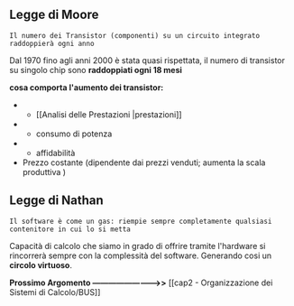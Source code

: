 ## Legge di Moore

``Il numero dei Transistor (componenti) su un circuito integrato raddoppierà ogni anno``

Dal 1970 fino agli anni 2000 è stata quasi rispettata, il numero di  transistor su singolo chip sono **raddoppiati ogni 18 mesi**

**cosa comporta l'aumento dei transistor:**
- + [[Analisi delle Prestazioni |prestazioni]]
- - consumo di potenza
- + affidabilità
- Prezzo costante (dipendente dai prezzi venduti; aumenta la scala produttiva )

## Legge di Nathan

``Il software è come un gas: riempie sempre completamente qualsiasi contenitore in cui lo si metta``

Capacità di calcolo che siamo in grado di offrire tramite l'hardware si rincorrerà sempre con la complessità del software. Generando cosi un **circolo virtuoso**.

**Prossimo Argomento —————————>>** [[cap2 - Organizzazione dei Sistemi di Calcolo/BUS]]